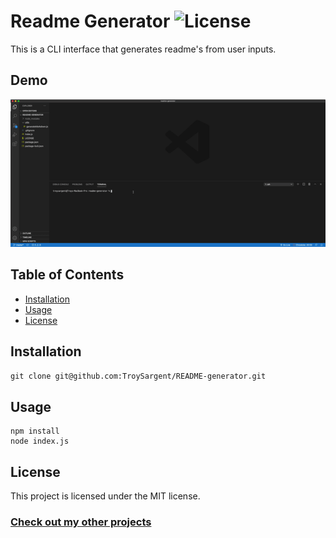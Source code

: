 # Readme Generator ![License](https://img.shields.io/badge/license-MIT-success) 
  This is a CLI interface that generates readme's from user inputs.
  ## Demo
  ![](./Assets/demo.gif) 
  ## Table of Contents
  - [Installation](Installation)
  - [Usage](Usage)
  - [License](License)
  ## Installation
  ```git clone git@github.com:TroySargent/README-generator.git```
  ## Usage
  ```
  npm install
  node index.js
  ```
  ## License
  This project is licensed under the MIT license.
  ### [Check out my other projects](https://github.com/TroySargent)
